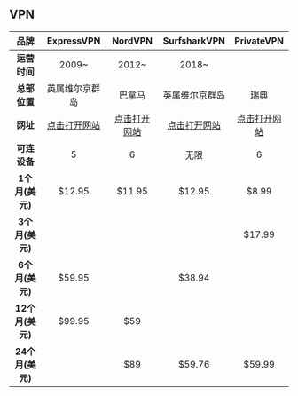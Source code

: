 ## VPN

|品牌|ExpressVPN| NordVPN | SurfsharkVPN | PrivateVPN |
| :--: | :--: | :--: | :--: | :--: |
|   **运营时间**	|     2009~		|  2012~	|     2018~		|     		|
|   **总部位置**	| 英属维尔京群岛| 巴拿马	| 英属维尔京群岛| 瑞典 |
| **网址**	| [点击打开网站](https://www.expressvpn.com/) | [点击打开网站](https://nordvpn.com/zh/)	| [点击打开网站](https://surfshark.com/zh/) | [点击打开网站](https://privatevpn.com/) |
| **可连设备**	| 5 | 6	| 无限 | 6 |
| **1个月(美元)**	|    $12.95		| $11.95	|    $12.95		|  $8.99		|
| **3个月(美元)**	|       	|  	|     		|  $17.99		|
| **6个月(美元)**	|    $59.95		|  		|    $38.94		|     		|
| **12个月(美元)**	|    $99.95		|  $59		|     		|     		|
| **24个月(美元)**	|       	|  $89		|    $59.76		|  $59.99		|



